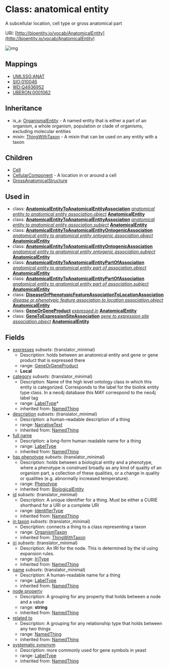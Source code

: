# Class: anatomical entity


A subcellular location, cell type or gross anatomical part

URI: [http://bioentity.io/vocab/AnatomicalEntity](http://bioentity.io/vocab/AnatomicalEntity)

![img](http://yuml.me/diagram/nofunky;dir:TB/class/\[AnatomicalEntity|id(i):identifier_type%20%3F;name(i):label_type%20%3F;category(i):label_type%20*;node_property(i):string%20%3F;iri(i):iri_type%20%3F;full_name(i):label_type%20%3F;description(i):narrative_text%20%3F;systematic_synonym(i):label_type%20%3F;has_phenotype(i):phenotype%20%3F]-%20related%20to(i)%20%3F>\[NamedThing],%20\[AnatomicalEntity]-%20in%20taxon(i)%20%3F>\[OrganismTaxon],%20\[AnatomicalEntity]-%20expresses%20%3F>\[GeneOrGeneProduct],%20\[AnatomicalEntityToAnatomicalEntityAssociation]-%20object(i)>\[AnatomicalEntity],%20\[AnatomicalEntityToAnatomicalEntityAssociation]-%20subject(i)>\[AnatomicalEntity],%20\[AnatomicalEntityToAnatomicalEntityOntogenicAssociation]-%20object(i)>\[AnatomicalEntity],%20\[AnatomicalEntityToAnatomicalEntityOntogenicAssociation]-%20subject(i)>\[AnatomicalEntity],%20\[AnatomicalEntityToAnatomicalEntityPartOfAssociation]-%20object(i)>\[AnatomicalEntity],%20\[AnatomicalEntityToAnatomicalEntityPartOfAssociation]-%20subject(i)>\[AnatomicalEntity],%20\[DiseaseOrPhenotypicFeatureAssociationToLocationAssociation]-%20object(i)>\[AnatomicalEntity],%20\[GeneOrGeneProduct]-%20expressed%20in(i)%20%3F>\[AnatomicalEntity],%20\[GeneToExpressionSiteAssociation]-%20object(i)>\[AnatomicalEntity],%20\[AnatomicalEntity]uses%20-.->\[ThingWithTaxon],%20\[AnatomicalEntity]^-\[GrossAnatomicalStructure],%20\[AnatomicalEntity]^-\[CellularComponent],%20\[AnatomicalEntity]^-\[Cell],%20\[OrganismalEntity]^-\[AnatomicalEntity])
## Mappings

 * [UMLSSG:ANAT](http://purl.obolibrary.org/obo/UMLSSG_ANAT)
 * [SIO:010046](http://semanticscience.org/resource/SIO_010046)
 * [WD:Q4936952](http://purl.obolibrary.org/obo/WD_Q4936952)
 * [UBERON:0001062](http://purl.obolibrary.org/obo/UBERON_0001062)
## Inheritance

 *  is_a: [OrganismalEntity](OrganismalEntity.md) - A named entity that is either a part of an organism, a whole organism, population or clade of organisms, excluding molecular entities
 *  mixin: [ThingWithTaxon](ThingWithTaxon.md) - A mixin that can be used on any entity with a taxon
## Children

 * [Cell](Cell.md)
 * [CellularComponent](CellularComponent.md) - A location in or around a cell
 * [GrossAnatomicalStructure](GrossAnatomicalStructure.md)
## Used in

 *  class: **[AnatomicalEntityToAnatomicalEntityAssociation](AnatomicalEntityToAnatomicalEntityAssociation.md)** *[anatomical entity to anatomical entity association.object](anatomical_entity_to_anatomical_entity_association_object.md)* **[AnatomicalEntity](AnatomicalEntity.md)**
 *  class: **[AnatomicalEntityToAnatomicalEntityAssociation](AnatomicalEntityToAnatomicalEntityAssociation.md)** *[anatomical entity to anatomical entity association.subject](anatomical_entity_to_anatomical_entity_association_subject.md)* **[AnatomicalEntity](AnatomicalEntity.md)**
 *  class: **[AnatomicalEntityToAnatomicalEntityOntogenicAssociation](AnatomicalEntityToAnatomicalEntityOntogenicAssociation.md)** *[anatomical entity to anatomical entity ontogenic association.object](anatomical_entity_to_anatomical_entity_ontogenic_association_object.md)* **[AnatomicalEntity](AnatomicalEntity.md)**
 *  class: **[AnatomicalEntityToAnatomicalEntityOntogenicAssociation](AnatomicalEntityToAnatomicalEntityOntogenicAssociation.md)** *[anatomical entity to anatomical entity ontogenic association.subject](anatomical_entity_to_anatomical_entity_ontogenic_association_subject.md)* **[AnatomicalEntity](AnatomicalEntity.md)**
 *  class: **[AnatomicalEntityToAnatomicalEntityPartOfAssociation](AnatomicalEntityToAnatomicalEntityPartOfAssociation.md)** *[anatomical entity to anatomical entity part of association.object](anatomical_entity_to_anatomical_entity_part_of_association_object.md)* **[AnatomicalEntity](AnatomicalEntity.md)**
 *  class: **[AnatomicalEntityToAnatomicalEntityPartOfAssociation](AnatomicalEntityToAnatomicalEntityPartOfAssociation.md)** *[anatomical entity to anatomical entity part of association.subject](anatomical_entity_to_anatomical_entity_part_of_association_subject.md)* **[AnatomicalEntity](AnatomicalEntity.md)**
 *  class: **[DiseaseOrPhenotypicFeatureAssociationToLocationAssociation](DiseaseOrPhenotypicFeatureAssociationToLocationAssociation.md)** *[disease or phenotypic feature association to location association.object](disease_or_phenotypic_feature_association_to_location_association_object.md)* **[AnatomicalEntity](AnatomicalEntity.md)**
 *  class: **[GeneOrGeneProduct](GeneOrGeneProduct.md)** *[expressed in](expressed_in.md)* **[AnatomicalEntity](AnatomicalEntity.md)**
 *  class: **[GeneToExpressionSiteAssociation](GeneToExpressionSiteAssociation.md)** *[gene to expression site association.object](gene_to_expression_site_association_object.md)* **[AnatomicalEntity](AnatomicalEntity.md)**
## Fields

 * [expresses](expresses.md) *subsets*: (translator_minimal)
    * Description: holds between an anatomical entity and gene or gene product that is expressed there
    * range: [GeneOrGeneProduct](GeneOrGeneProduct.md)
    * __Local__
 * [category](category.md) *subsets*: (translator_minimal)
    * Description: Name of the high level ontology class in which this entity is categorized. Corresponds to the label for the biolink entity type class. In a neo4j database this MAY correspond to the neo4j label tag
    * range: [LabelType](LabelType.md)*
    * inherited from: [NamedThing](NamedThing.md)
 * [description](description.md) *subsets*: (translator_minimal)
    * Description: a human-readable description of a thing
    * range: [NarrativeText](NarrativeText.md)
    * inherited from: [NamedThing](NamedThing.md)
 * [full name](full_name.md)
    * Description: a long-form human readable name for a thing
    * range: [LabelType](LabelType.md)
    * inherited from: [NamedThing](NamedThing.md)
 * [has phenotype](has_phenotype.md) *subsets*: (translator_minimal)
    * Description: holds between a biological entity and a phenotype, where a phenotype is construed broadly as any kind of quality of an organism part, a collection of these qualities, or a change in quality or qualities (e.g. abnormally increased temperature). 
    * range: [Phenotype](Phenotype.md)
    * inherited from: [BiologicalEntity](BiologicalEntity.md)
 * [id](id.md) *subsets*: (translator_minimal)
    * Description: A unique identifier for a thing. Must be either a CURIE shorthand for a URI or a complete URI
    * range: [IdentifierType](IdentifierType.md)
    * inherited from: [NamedThing](NamedThing.md)
 * [in taxon](in_taxon.md) *subsets*: (translator_minimal)
    * Description: connects a thing to a class representing a taxon
    * range: [OrganismTaxon](OrganismTaxon.md)
    * inherited from: [ThingWithTaxon](ThingWithTaxon.md)
 * [iri](iri.md) *subsets*: (translator_minimal)
    * Description: An IRI for the node. This is determined by the id using expansion rules.
    * range: [IriType](IriType.md)
    * inherited from: [NamedThing](NamedThing.md)
 * [name](name.md) *subsets*: (translator_minimal)
    * Description: A human-readable name for a thing
    * range: [LabelType](LabelType.md)
    * inherited from: [NamedThing](NamedThing.md)
 * [node property](node_property.md)
    * Description: A grouping for any property that holds between a node and a value
    * range: **string**
    * inherited from: [NamedThing](NamedThing.md)
 * [related to](related_to.md)
    * Description: A grouping for any relationship type that holds between any two things
    * range: [NamedThing](NamedThing.md)
    * inherited from: [NamedThing](NamedThing.md)
 * [systematic synonym](systematic_synonym.md)
    * Description: more commonly used for gene symbols in yeast
    * range: [LabelType](LabelType.md)
    * inherited from: [NamedThing](NamedThing.md)
